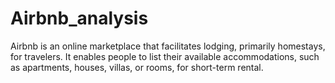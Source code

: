 # Airbnb_analysis
Airbnb is an online marketplace that facilitates lodging, primarily homestays, for travelers. It enables people to list their available accommodations, such as apartments, houses, villas, or rooms, for short-term rental. 
